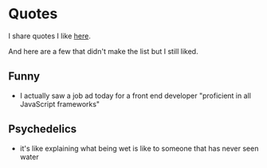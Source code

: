 # Quotes
I share quotes I like [here](https://github.com/learn-anything/quotes).

And here are a few that didn't make the list but I still liked.

## Funny
- I actually saw a job ad today for a front end developer "proficient in all JavaScript frameworks"

## Psychedelics
-  it's like explaining what being wet is like to someone that has never seen water